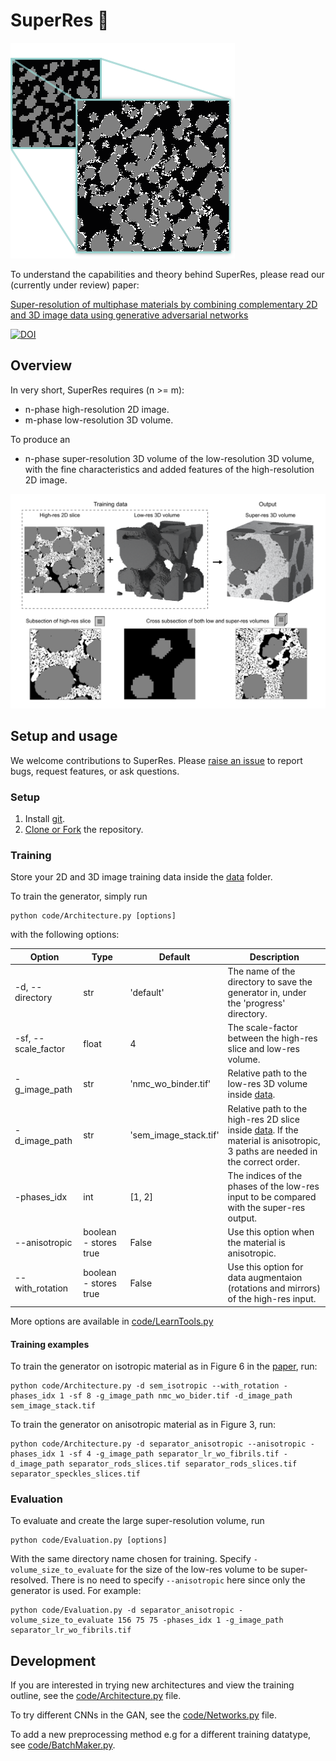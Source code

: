 # SuperRes :telescope:

![](super-res-icon.png)

To understand the capabilities and theory behind SuperRes, please read our (currently under review) paper:

[Super-resolution of multiphase materials by combining complementary 2D and 3D image data using generative adversarial networks](https://arxiv.org/abs/2110.11281)

[![DOI](https://zenodo.org/badge/317877801.svg)](https://zenodo.org/badge/latestdoi/317877801)

## Overview

In very short, SuperRes requires (n >= m): 
- n-phase high-resolution 2D image.
- m-phase low-resolution 3D volume.

To produce an
- n-phase super-resolution 3D volume of the low-resolution 3D volume, with the fine characteristics and added features of the high-resolution 2D image. 

![](paper_figure_for_github.png)

## Setup and usage

We welcome contributions to SuperRes. Please [raise an issue](https://github.com/amirDahari1/SuperRes/issues) to report bugs, request features, or ask questions. 

### Setup

1. Install [git](https://git-scm.com/book/en/v2/Getting-Started-Installing-Git).
2. [Clone or Fork](https://docs.github.com/en/get-started/quickstart/fork-a-repo) the repository.

### Training

Store your 2D and 3D image training data inside the [data](data) folder.

To train the generator, simply run

```
python code/Architecture.py [options] 
```

with the following options:

Option | Type | Default | Description 
--- | --- | --- | ---
-d, --directory | str | 'default' | The name of the directory to save the generator in, under the 'progress' directory.
-sf, --scale_factor | float | 4 | The scale-factor between the high-res slice and low-res volume.
-g_image_path | str | 'nmc_wo_binder.tif' | Relative path to the low-res 3D volume inside [data](data).
-d_image_path | str | 'sem_image_stack.tif' | Relative path to the high-res 2D slice inside [data](data). If the material is anisotropic, 3 paths are needed in the correct order.
-phases_idx | int | [1, 2] | The indices of the phases of the low-res input to be compared with the super-res output.
--anisotropic | boolean - stores true | False | Use this option when the material is anisotropic.
--with_rotation | boolean - stores true | False | Use this option for data augmentaion (rotations and mirrors) of the high-res input.

More options are available in [code/LearnTools.py](code/LearnTools.py)

#### Training examples

To train the generator on isotropic material as in Figure 6 in the [paper](https://arxiv.org/abs/2110.11281), run:

```
python code/Architecture.py -d sem_isotropic --with_rotation -phases_idx 1 -sf 8 -g_image_path nmc_wo_bider.tif -d_image_path sem_image_stack.tif
```

To train the generator on anisotropic material as in Figure 3, run:

```
python code/Architecture.py -d separator_anisotropic --anisotropic -phases_idx 1 -sf 4 -g_image_path separator_lr_wo_fibrils.tif -d_image_path separator_rods_slices.tif separator_rods_slices.tif separator_speckles_slices.tif
```

### Evaluation
To evaluate and create the large super-resolution volume, run

```
python code/Evaluation.py [options]
```

With the same directory name chosen for training. Specify ```-volume_size_to_evaluate``` for the size of the low-res volume to be super-resolved. There is no need to specify ```--anisotropic``` here since only the generator is used. For example:

```
python code/Evaluation.py -d separator_anisotropic -volume_size_to_evaluate 156 75 75 -phases_idx 1 -g_image_path separator_lr_wo_fibrils.tif
```

## Development

If you are interested in trying new architectures and view the training outline, see the [code/Architecture.py](code/Architecture.py) file.

To try different CNNs in the GAN, see the [code/Networks.py](code/Networks.py) file.

To add a new preprocessing method e.g for a different training datatype, see [code/BatchMaker.py](code/BatchMaker.py).


